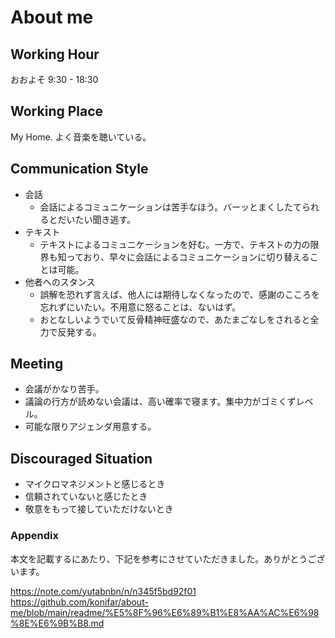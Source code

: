 # About me

## Working Hour
おおよそ 9:30 - 18:30

## Working Place
My Home.
よく音楽を聴いている。

## Communication Style
- 会話
    - 会話によるコミュニケーションは苦手なほう。バーッとまくしたてられるとだいたい聞き逃す。
- テキスト
    - テキストによるコミュニケーションを好む。一方で、テキストの力の限界も知っており、早々に会話によるコミュニケーションに切り替えることは可能。
- 他者へのスタンス
    - 誤解を恐れず言えば、他人には期待しなくなったので、感謝のこころを忘れずにいたい。不用意に怒ることは、ないはず。
    - おとなしいようでいて反骨精神旺盛なので、あたまごなしをされると全力で反発する。

## Meeting
- 会議がかなり苦手。
- 議論の行方が読めない会議は、高い確率で寝ます。集中力がゴミくずレベル。
- 可能な限りアジェンダ用意する。

## Discouraged Situation
- マイクロマネジメントと感じるとき
- 信頼されていないと感じたとき
- 敬意をもって接していただけないとき

### Appendix
本文を記載するにあたり、下記を参考にさせていただきました。ありがとうございます。

https://note.com/yutabnbn/n/n345f5bd92f01
https://github.com/konifar/about-me/blob/main/readme/%E5%8F%96%E6%89%B1%E8%AA%AC%E6%98%8E%E6%9B%B8.md
